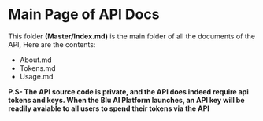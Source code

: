 # Main Page of API Docs
This folder **(Master/Index.md)** is the main folder of all the documents of the API,
Here are the contents:
- About.md
- Tokens.md
- Usage.md

**P.S- The API source code is private, and the API does indeed require api tokens and keys. When the Blu AI Platform launches, an API key will be readily avaiable to all users to spend their tokens via the API**
